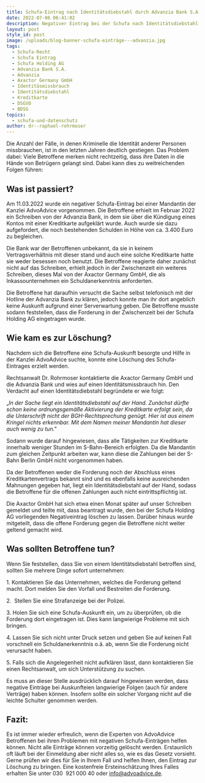 ```yaml
---
title: Schufa-Eintrag nach Identitätsdiebstahl durch Advanzia Bank S.A.
date: 2022-07-06 06:41:02
description: Negativer Eintrag bei der Schufa nach Identitätsdiebstahl gelöscht
layout: post
style_id: post
image: /uploads/blog-banner-schufa-einträge---advanzia.jpg
tags:
  - Schufa-Recht
  - Schufa Eintrag
  - Schufa Holding AG
  - Advanzia Bank S.A.
  - Advanzia
  - Axactor Germany GmbH
  - Identitäsmissbrauch
  - Identitätsdiebstahl
  - Kreditkarte
  - DSGVO
  - BDSG
topics:
  - schufa-und-datenschutz
author: dr--raphael-rohrmoser
---
```

Die Anzahl der Fälle, in denen Kriminelle die Identität anderer Personen missbrauchen, ist in den letzten Jahren deutlich gestiegen. Das Problem dabei: Viele Betroffene merken nicht rechtzeitig, dass ihre Daten in die Hände von Betrügern gelangt sind. Dabei kann dies zu weitreichenden Folgen führen:

## **Was ist passiert?**

Am 11.03.2022 wurde ein negativer Schufa-Eintrag bei einer Mandantin der Kanzlei AdvoAdvice vorgenommen. Die Betroffene erhielt im Februar 2022 ein Schreiben von der Advanzia Bank, in dem sie über die Kündigung eines Kontos mit einer Kreditkarte aufgeklärt wurde. Auch wurde sie dazu aufgefordert, die noch bestehenden Schulden in Höhe von ca. 3.400 Euro zu begleichen.

Die Bank war der Betroffenen unbekannt, da sie in keinem Vertragsverhältnis mit dieser stand und auch eine solche Kreditkarte hatte sie weder besessen noch benutzt. Die Betroffene reagierte daher zunächst nicht auf das Schreiben, erhielt jedoch in der Zwischenzeit ein weiteres Schreiben, dieses Mal von der Axactor Germany GmbH, die als Inkassounternehmen ein Schuldanerkenntnis anforderten.

Die Betroffene hat daraufhin versucht die Sache selbst telefonisch mit der Hotline der Advanzia Bank zu klären, jedoch konnte man ihr dort angeblich keine Auskunft aufgrund einer Serverwartung geben. Die Betroffene musste sodann feststellen, dass die Forderung in der Zwischenzeit bei der Schufa Holding AG eingetragen wurde.

## **Wie kam es zur Löschung?**

Nachdem sich die Betroffene eine Schufa-Auskunft besorgte und Hilfe in der Kanzlei AdvoAdvice suchte, konnte eine Löschung des Schufa-Eintrages erzielt werden.

Rechtsanwalt Dr. Rohrmoser kontaktierte die Axactor Germany GmbH und die Advanzia Bank und wies auf einen Identitätsmissbrauch hin. Den Verdacht auf einen Identitätsdiebstahl begründete er wie folgt:

„*In der Sache liegt ein Identitätsdiebstahl auf der Hand. Zunächst dürfte schon keine ordnungsgemä&szlig;e Aktivierung der Kreditkarte erfolgt sein, da die Unterschrift nicht der BGH-Rechtsprechung genügt. Hier ist aus einem Kringel nichts erkennbar. Mit dem Namen meiner Mandantin hat dieser auch wenig zu tun."*

Sodann wurde darauf hingewiesen, dass alle Tätigkeiten zur Kreditkarte innerhalb weniger Stunden im S-Bahn-Bereich erfolgten. Da die Mandantin zum gleichen Zeitpunkt arbeiten war, kann diese die Zahlungen bei der S-Bahn Berlin GmbH nicht vorgenommen haben.

Da der Betroffenen weder die Forderung noch der Abschluss eines Kreditkartenvertrags bekannt sind und es ebenfalls keine ausreichenden Mahnungen gegeben hat, liegt ein Identitätsdiebstahl auf der Hand, sodass die Betroffene für die offenen Zahlungen auch nicht eintrittspflichtig ist.

Die Axactor GmbH hat sich etwa einen Monat später auf unser Schreiben gemeldet und teilte mit, dass beantragt wurde, den bei der Schufa Holding AG vorliegenden Negativeintrag löschen zu lassen. Darüber hinaus wurde mitgeteilt, dass die offene Forderung gegen die Betroffene nicht weiter geltend gemacht wird.

## Was sollten Betroffene tun?

Wenn Sie feststellen, dass Sie von einem Identitätsdiebstahl betroffen sind, sollten Sie mehrere Dinge sofort unternehmen:

1\. Kontaktieren Sie das Unternehmen, welches die Forderung geltend macht. Dort melden Sie den Vorfall und Bestreiten die Forderung.

2\.&nbsp; Stellen Sie eine Strafanzeige bei der Polizei.

3\. Holen Sie sich eine Schufa-Auskunft ein, um zu überprüfen, ob die Forderung dort eingetragen ist. Dies kann langwierige Probleme mit sich bringen.

4\. Lassen Sie sich nicht unter Druck setzen und geben Sie auf keinen Fall vorschnell ein Schuldanerkenntnis o.ä. ab, wenn Sie die Forderung nicht verursacht haben.

5\. Falls sich die Angelegenheit nicht aufklären lässt, dann kontaktieren Sie einen Rechtsanwalt, um sich Unterstützung zu suchen.

Es muss an dieser Stelle ausdrücklich darauf hingewiesen werden, dass negative Einträge bei Auskunfteien langwierige Folgen (auch für andere Verträge) haben können. Insofern sollte ein solcher Vorgang nicht auf die leichte Schulter genommen werden.

## **Fazit:**

Es ist immer wieder erfreulich, wenn die Experten von AdvoAdvice Betroffenen bei ihren Problemen mit negativen Schufa-Einträgen helfen können. Nicht alle Einträge können vorzeitig gelöscht werden. Erstaunlich oft läuft bei der Einmeldung aber nicht alles so, wie es das Gesetz vorsieht. Gerne prüfen wir dies für Sie in Ihrem Fall und helfen Ihnen, den Eintrag zur Löschung zu bringen. Eine kostenfreie Ersteinschätzung Ihres Falles erhalten Sie unter 030 &nbsp;921 000 40 oder info@advoadvice.de.

&nbsp;
